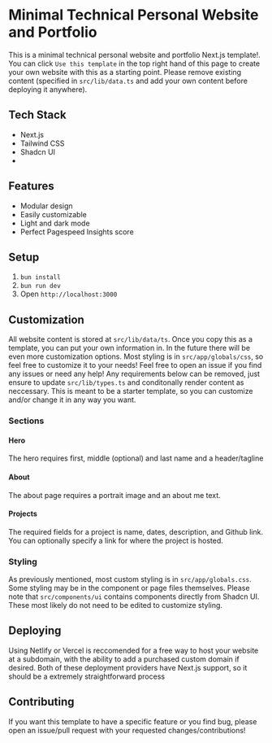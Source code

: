 # Minimal Technical Personal Website and Portfolio

This is a minimal technical personal website and portfolio Next.js template!. You can click `Use this template` in the top right hand of this page to create your own website with this as a starting point. Please remove existing content (specified in `src/lib/data.ts` and add your own content before deploying it anywhere).

## Tech Stack
- Next.js
- Tailwind CSS
- Shadcn UI
- 
## Features
- Modular design
- Easily customizable
- Light and dark mode
- Perfect Pagespeed Insights score

## Setup
1. `bun install`
2. `bun run dev`
3. Open `http://localhost:3000`

## Customization
All website content is stored at `src/lib/data/ts`. Once you copy this as a template, you can put your own information in. In the future there will be even more customization options. Most styling is in `src/app/globals/css`, so feel free to customize it to your needs! Feel free to open an issue if you find any issues or need any help! Any requirements below can be removed, just ensure to update `src/lib/types.ts` and conditonally render content as neccessary. This is meant to be a starter template, so you can customize and/or change it in any way you want.

### Sections

#### Hero
The hero requires first, middle (optional) and last name and a header/tagline

#### About
The about page requires a portrait image and an about me text.

#### Projects
The required fields for a project is name, dates, description, and Github link. You can optionally specify a link for where the project is hosted.

### Styling
As previously mentioned, most custom styling is in `src/app/globals.css`. Some styling may be in the component or page files themselves. Please note that `src/components/ui` contains components directly from Shadcn UI. These most likely do not need to be edited to customize styling.

## Deploying 
Using Netlify or Vercel is reccomended for a free way to host your website at a subdomain, with the ability to add a purchased custom domain if desired. Both of these deployment providers have Next.js support, so it should be a extremely straightforward process

## Contributing
If you want this template to have a specific feature or you find bug, please open an issue/pull request with your requested changes/contributions!
